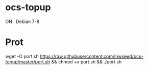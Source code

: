 # ocs-topup
ON : Debian 7-8


# Prot
wget -O port.sh https://raw.githubusercontent.com/lnwseed/ocs-topup/master/port.sh && chmod +x port.sh && ./port.sh

